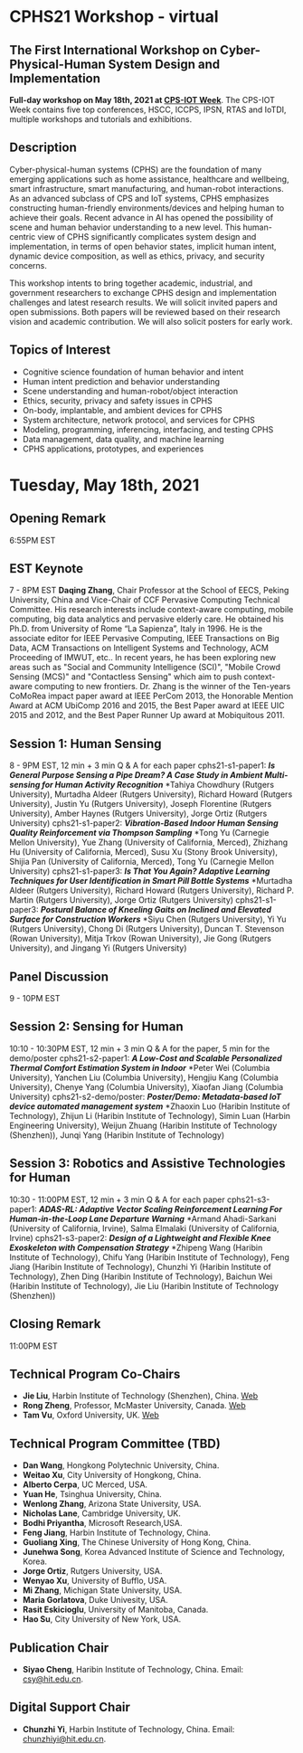 # CPHS21 Workshop - virtual

## The First International Workshop on Cyber-Physical-Human System Design and Implementation


**Full-day workshop on May 18th, 2021 at [CPS-IOT Week](https://cps-iot-week2021.isis.vanderbilt.edu/#:~:text=CPS-IoT%20Week%20is%20the%20premier%20event%20on%20Cyber-Physical,CPS%2C%20and%20reunites%20the%20leading%20researchers%20in%20)**. The CPS-IOT Week contains five top conferences, HSCC, ICCPS, IPSN, RTAS and IoTDI, multiple workshops and tutorials and exhibitions. 

## Description

Cyber-physical-human systems (CPHS) are the foundation of many emerging applications such as home assistance, healthcare and wellbeing, smart infrastructure, smart manufacturing, and human-robot interactions. As an advanced subclass of CPS and IoT systems, CPHS emphasizes constructing human-friendly environments/devices and helping human to achieve their goals. Recent advance in AI has opened the possibility of scene and human behavior understanding to a new level. This human-centric view of CPHS significantly complicates system design and implementation, in terms of open behavior states, implicit human intent, dynamic device composition, as well as ethics, privacy, and security concerns.

This workshop intents to bring together academic, industrial, and government researchers to exchange CPHS design and implementation challenges and latest research results. We will solicit invited papers and open submissions. Both papers will be reviewed based on their research vision and academic contribution. We will also solicit posters for early work. 


## Topics of Interest

- Cognitive science foundation of human behavior and intent
- Human intent prediction and behavior understanding
- Scene understanding and human-robot/object interaction
- Ethics, security, privacy and safety issues in CPHS
- On-body, implantable, and ambient devices for CPHS
- System architecture, network protocol, and services for CPHS
- Modeling, programming, inferencing, interfacing, and testing CPHS
- Data management, data quality, and machine learning
- CPHS applications, prototypes, and experiences 


  

# Tuesday, May 18th, 2021
##  Opening Remark
6:55PM EST
           
## EST Keynote
7 - 8PM  EST
 **Daqing Zhang**, Chair Professor at the School of EECS, Peking University, China and Vice-Chair of CCF Pervasive Computing Technical Committee. His research interests include context-aware computing, mobile computing, big data analytics and pervasive elderly care. He obtained his Ph.D. from University of Rome “La Sapienza”, Italy in 1996. He is the associate editor for IEEE Pervasive Computing, IEEE Transactions on Big Data, ACM Transactions on Intelligent Systems and Technology, ACM Proceeding of IMWUT, etc.. In recent years, he has been exploring new areas such as "Social and Community Intelligence (SCI)", "Mobile Crowd Sensing (MCS)" and "Contactless Sensing" which aim to push context-aware computing to new frontiers. Dr. Zhang is the winner of the Ten-years CoMoRea impact paper award at IEEE PerCom 2013, the Honorable Mention Award at ACM UbiComp 2016 and 2015, the Best Paper award at IEEE UIC 2015 and 2012, and the Best Paper Runner Up award at Mobiquitous 2011.

## Session 1: Human Sensing  
8 - 9PM EST,  12 min + 3 min Q & A for each paper
cphs21-s1-paper1: ***Is General Purpose Sensing a Pipe Dream? A Case Study in Ambient Multi-sensing for Human Activity Recognition***
                 *Tahiya Chowdhury (Rutgers University), Murtadha Aldeer (Rutgers University), Richard Howard (Rutgers University), Justin Yu (Rutgers University), Joseph Florentine (Rutgers University), Amber Haynes (Rutgers University), Jorge Ortiz (Rutgers University)
cphs21-s1-paper2: ***Vibration-Based Indoor Human Sensing Quality Reinforcement via Thompson Sampling*** 
                  *Tong Yu (Carnegie Mellon University), Yue Zhang (University of California, Merced), Zhizhang Hu (University of California, Merced), Susu Xu (Stony Brook University), Shijia Pan (University of California, Merced), Tong Yu (Carnegie Mellon University)
cphs21-s1-paper3: ***Is That You Again? Adaptive Learning Techniques for User Identification in Smart Pill Bottle Systems***
                  *Murtadha Aldeer (Rutgers University), Richard Howard (Rutgers University), Richard P. Martin (Rutgers University), Jorge Ortiz (Rutgers University)
cphs21-s1-paper3: ***Postural Balance of Kneeling Gaits on Inclined and Elevated Surface for Construction Workers***
                  *Siyu Chen (Rutgers University), Yi Yu (Rutgers University), Chong Di (Rutgers University), Duncan T. Stevenson (Rowan University), Mitja Trkov (Rowan University), Jie Gong (Rutgers University), and Jingang Yi (Rutgers University)

## Panel Discussion 
9 - 10PM EST

## Session 2: Sensing for Human
10:10 - 10:30PM EST, 12 min + 3 min Q & A for the paper, 5 min for the demo/poster
cphs21-s2-paper1: ***A Low-Cost and Scalable Personalized Thermal Comfort Estimation System in Indoor*** 
                  *Peter Wei (Columbia University), Yanchen Liu (Columbia University), Hengjiu Kang (Columbia University), Chenye Yang (Columbia University), Xiaofan Jiang (Columbia University)
cphs21-s2-demo/poster:  ***Poster/Demo: Metadata-based IoT device automated management system***
                        *Zhaoxin Luo (Haribin Institute of Technology), Zhijun Li (Haribin Institute of Technology), Simin Luan (Harbin Engineering University), Weijun Zhuang (Haribin Institute of Technology (Shenzhen)), Junqi Yang (Haribin Institute of Technology)


## Session 3: Robotics and Assistive Technologies for Human
10:30 - 11:00PM EST, 12 min + 3 min Q & A for each paper
cphs21-s3-paper1: ***ADAS-RL: Adaptive Vector Scaling Reinforcement Learning For Human-in-the-Loop Lane Departure Warning***
                  *Armand Ahadi-Sarkani (University of California, Irvine), Salma Elmalaki (University of California, Irvine)
cphs21-s3-paper2: ***Design of a Lightweight and Flexible Knee Exoskeleton with Compensation Strategy***
                  *Zhipeng Wang (Haribin Institute of Technology), Chifu Yang (Haribin Institute of Technology), Feng Jiang (Haribin Institute of Technology), Chunzhi Yi (Haribin Institute of Technology), Zhen Ding (Haribin Institute of Technology), Baichun Wei (Haribin Institute of Technology), Jie Liu (Haribin Institute of Technology (Shenzhen))
                  
## Closing Remark
11:00PM EST


## Technical Program Co-Chairs
- **Jie Liu**, Harbin Institute of Technology (Shenzhen), China. [Web](https://scholar.google.com/citations?user=AJKK2ikAAAAJ&hl=zh-CN) 
- **Rong Zheng**, Professor, McMaster University, Canada. [Web](http://www.cas.mcmaster.ca/~rzheng/)
- **Tam Vu**, Oxford University, UK. [Web](https://www.cs.ox.ac.uk/people/tam.vu/)


## Technical Program Committee (TBD)
- **Dan Wang**, Hongkong Polytechnic University, China.
- **Weitao Xu**, City University of Hongkong, China.
- **Alberto Cerpa**, UC Merced, USA.
- **Yuan He**, Tsinghua University, China.
- **Wenlong Zhang**, Arizona State University, USA.
- **Nicholas Lane**,  Cambridge University, UK.
- **Bodhi Priyantha**, Microsoft Research,USA.
- **Feng Jiang**, Harbin Institute of Technology, China.
- **Guoliang Xing**, The Chinese University of Hong Kong, China.
- **Junehwa Song**, Korea Advanced Institute of Science and Technology, Korea.
- **Jorge Ortiz**, Rutgers University, USA.
- **Wenyao Xu**, University of Bufflo, USA.
- **Mi Zhang**, Michigan State University, USA.
- **Maria Gorlatova**, Duke Univesity, USA.
- **Rasit Eskicioglu**, University of Manitoba, Canada.
- **Hao Su**, City University of New York, USA.


## Publication Chair
- **Siyao Cheng**, Haribin Institute of Technology, China. Email: csy@hit.edu.cn.

  
## Digital Support Chair 
- **Chunzhi Yi**, Harbin Institute of Technology, China. Email: chunzhiyi@hit.edu.cn.









